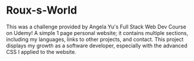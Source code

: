 # Roux-s-World
This was a challenge provided by Angela Yu's Full Stack Web Dev Course on Udemy!
A simple 1 page personal website; it contains multiple sections, including my languages, links to other projects, and contact. This project displays my growth as a software developer, especially with the advanced CSS I applied to the website. 
